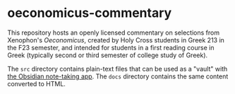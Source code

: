 # oeconomicus-commentary

This repository hosts an openly licensed commentary on selections from Xenophon's *Oeconomicus*, created by Holy Cross students in Greek 213 in the F23 semester, and intended for students in a first reading course in Greek (typically second or third semester of college study of Greek).

The `src` directory contains plain-text files that can be used as a "vault" with [the Obsidian note-taking app](https://obsidian.md).  The `docs` directory contains the same content converted to HTML.